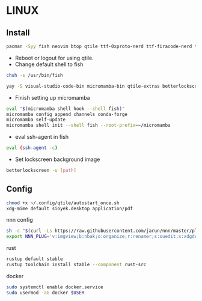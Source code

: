 # LINUX

## Install
```bash
pacman -Syy fish neovim btop qtile ttf-0xproto-nerd ttf-firacode-nerd ttf-jetbrains-mono-nerd kitty rofi rofimoji rofi-calc eog eog-plugins picom thunar thunar-archive-plugin flameshot obs-studio obsidian nnn go rustup docker fd thefuck yazi
```

- Reboot or logout for using qtile.
- Change default shell to fish

```bash
chsh -s /usr/bin/fish
```

```bash
yay -S visual-studio-code-bin micromamba-bin qtile-extras betterlockscreen ocs-url streamdeck-ui sioyek lsix-git lightdm-settings onedrive-abraunegg nvidia-container-toolkit
```

- Finish setting up micromamba

```bash
eval "$(micromamba shell hook --shell fish)"
micromamba config append channels conda-forge
micromamba self-update
micromamba shell init --shell fish --root-prefix=~/micromamba
```

- eval ssh-agent in fish

```bash
eval (ssh-agent -c)
```

- Set lockscreen background image

```bash
betterlockscreen -u [path]
```

## Config

```bash
chmod +x ~/.config/qtile/autostart_once.sh
xdg-mime default sioyek.desktop application/pdf
```
nnn config
```bash
sh -c "$(curl -Ls https://raw.githubusercontent.com/jarun/nnn/master/plugins/getplugs)"
export NNN_PLUG='v:imgview;b:nbak;o:organize;r:renamer;s:suedit;x:xdgdefault'
```
rust
```bash
rustup default stable
rustup toolchain install stable --component rust-src
```

docker
```bash
sudo systemctl enable docker.service	
sudo usermod -aG docker $USER
```
